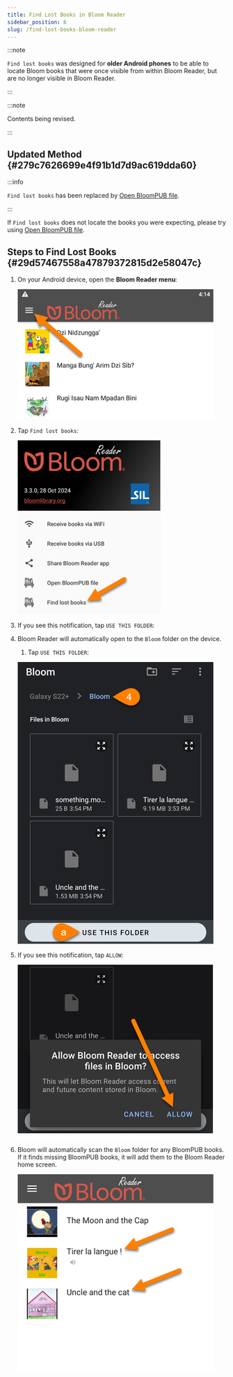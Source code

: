 ```yaml
---
title: Find Lost Books in Bloom Reader
sidebar_position: 6
slug: /find-lost-books-bloom-reader
---
```




:::note

`Find lost books` was designed for **older Android phones** to be able to locate Bloom books that were once visible from within Bloom Reader, but are no longer visible in Bloom Reader.

:::




:::note

Contents being revised.

:::




## Updated Method {#279c7626699e4f91b1d7d9ac619dda60}


:::info

`Find lost books` has been replaced by [Open BloomPUB file](/get-books-bloom-reader#0c2e2d830dcd4b769af3d29c24ac0e3c).

:::




If `Find lost books` does not locate the books you were expecting, please try using [Open BloomPUB file](/get-books-bloom-reader#0c2e2d830dcd4b769af3d29c24ac0e3c).


## **Steps to Find Lost Books** {#29d57467558a47879372815d2e58047c}

1. On your Android device, open the **Bloom Reader menu**:

	![](./find-lost-books-bloom-reader.cb0083fc-d6b4-4631-a56d-7688f8d1dc17.png)

2. Tap `Find lost books`:

	![](./find-lost-books-bloom-reader.fba27780-55ae-4d41-8294-d1cb06b49946.png)

3. If you see this notification, tap `USE THIS FOLDER`:
4. Bloom Reader will automatically open to the `Bloom` folder on the device.
	1. Tap `USE THIS FOLDER`:

	![](./find-lost-books-bloom-reader.5d8b06ac-1243-4be3-8454-5e70454c995f.png)

5. If you see this notification, tap `ALLOW`:

	![](./find-lost-books-bloom-reader.58113a34-f80d-4d42-afda-536a916dfacd.png)

6. Bloom will automatically scan the `Bloom` folder for any BloomPUB books. If it finds missing BloomPUB books, it will add them to the Bloom Reader home screen.

	![](./find-lost-books-bloom-reader.4cb8974d-6bc6-445d-8e45-36a5e905801f.png)

